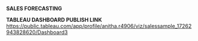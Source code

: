 **SALES FORECASTING**


**TABLEAU DASHBOARD PUBLISH LINK**
https://public.tableau.com/app/profile/anitha.r4906/viz/salessample_17262943828620/Dashboard3

